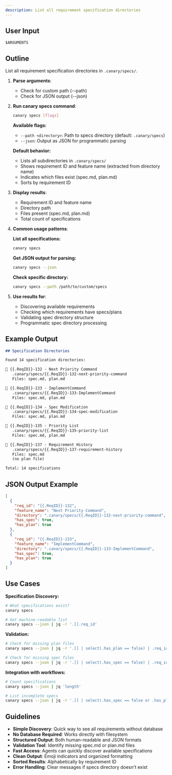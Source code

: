 ```yaml
---
description: List all requirement specification directories
---
```



## User Input

```text
$ARGUMENTS
```

## Outline

List all requirement specification directories in `.canary/specs/`.

1. **Parse arguments**:
   - Check for custom path (--path)
   - Check for JSON output (--json)

2. **Run canary specs command**:
   ```bash
   canary specs [flags]
   ```

   **Available flags:**
   - `--path <directory>`: Path to specs directory (default: `.canary/specs`)
   - `--json`: Output as JSON for programmatic parsing

   **Default behavior:**
   - Lists all subdirectories in `.canary/specs/`
   - Shows requirement ID and feature name (extracted from directory name)
   - Indicates which files exist (spec.md, plan.md)
   - Sorts by requirement ID

3. **Display results**:
   - Requirement ID and feature name
   - Directory path
   - Files present (spec.md, plan.md)
   - Total count of specifications

4. **Common usage patterns**:

   **List all specifications:**
   ```bash
   canary specs
   ```

   **Get JSON output for parsing:**
   ```bash
   canary specs --json
   ```

   **Check specific directory:**
   ```bash
   canary specs --path /path/to/custom/specs
   ```

5. **Use results for**:
   - Discovering available requirements
   - Checking which requirements have specs/plans
   - Validating spec directory structure
   - Programmatic spec directory processing

## Example Output

```markdown
## Specification Directories

Found 14 specification directories:

📁 {{.ReqID}}-132 - Next Priority Command
   .canary/specs/{{.ReqID}}-132-next-priority-command
   Files: spec.md, plan.md

📁 {{.ReqID}}-133 - ImplementCommand
   .canary/specs/{{.ReqID}}-133-ImplementCommand
   Files: spec.md, plan.md

📁 {{.ReqID}}-134 - Spec Modification
   .canary/specs/{{.ReqID}}-134-spec-modification
   Files: spec.md, plan.md

📁 {{.ReqID}}-135 - Priority List
   .canary/specs/{{.ReqID}}-135-priority-list
   Files: spec.md, plan.md

📁 {{.ReqID}}-137 - Requirement History
   .canary/specs/{{.ReqID}}-137-requirement-history
   Files: spec.md
   (no plan file)

Total: 14 specifications
```

## JSON Output Example

```json
[
  {
    "req_id": "{{.ReqID}}-132",
    "feature_name": "Next Priority Command",
    "directory": ".canary/specs/{{.ReqID}}-132-next-priority-command",
    "has_spec": true,
    "has_plan": true
  },
  {
    "req_id": "{{.ReqID}}-133",
    "feature_name": "ImplementCommand",
    "directory": ".canary/specs/{{.ReqID}}-133-ImplementCommand",
    "has_spec": true,
    "has_plan": true
  }
]
```

## Use Cases

**Specification Discovery:**
```bash
# What specifications exist?
canary specs

# Get machine-readable list
canary specs --json | jq -r '.[].req_id'
```

**Validation:**
```bash
# Check for missing plan files
canary specs --json | jq -r '.[] | select(.has_plan == false) | .req_id'

# Check for missing spec files
canary specs --json | jq -r '.[] | select(.has_spec == false) | .req_id'
```

**Integration with workflows:**
```bash
# Count specifications
canary specs --json | jq 'length'

# List incomplete specs
canary specs --json | jq -r '.[] | select(.has_spec == false or .has_plan == false)'
```

## Guidelines

- **Simple Discovery**: Quick way to see all requirements without database
- **No Database Required**: Works directly with filesystem
- **Structured Output**: Both human-readable and JSON formats
- **Validation Tool**: Identify missing spec.md or plan.md files
- **Fast Access**: Agents can quickly discover available specifications
- **Clean Output**: Emoji indicators and organized formatting
- **Sorted Results**: Alphabetically by requirement ID
- **Error Handling**: Clear messages if specs directory doesn't exist
